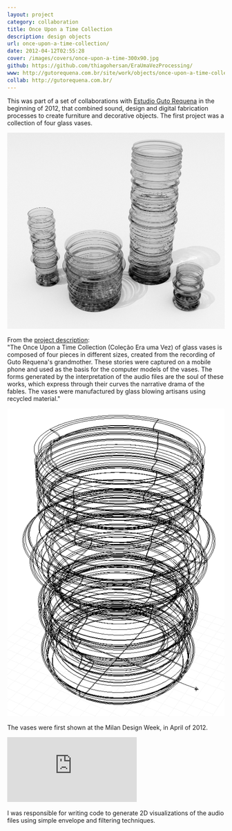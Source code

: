 ```yaml
---
layout: project
category: collaboration
title: Once Upon a Time Collection
description: design objects
url: once-upon-a-time-collection/
date: 2012-04-12T02:55:28
cover: /images/covers/once-upon-a-time-300x90.jpg
github: https://github.com/thiagohersan/EraUmaVezProcessing/
www: http://gutorequena.com.br/site/work/objects/once-upon-a-time-collection/22/
collab: http://gutorequena.com.br/
---
```

This was part of a set of collaborations with [Estudio Guto Requena](http://www.gutorequena.com.br/) in the beginning of 2012, that combined sound, design and digital fabrication processes to create furniture and decorative objects. The first project was a collection of four glass vases. 

![](/images/projects/once-upon-a-time-collection/vasosPretoBranco.jpg)

From the [project description](http://gutorequena.com.br/site/work/objects/once-upon-a-time-collection/22/):  
"The Once Upon a Time Collection (Coleção Era uma Vez) of glass vases is composed of four pieces in different sizes, created from the recording of Guto Requena's grandmother. These stories were captured on a mobile phone and used as the basis for the computer models of the vases. The forms generated by the interpretation of the audio files are the soul of these works, which express through their curves the narrative drama of the fables. The vases were manufactured by glass blowing artisans using recycled material."

![](/images/projects/once-upon-a-time-collection/vasoWire.png)

The vases were first shown at the Milan Design Week, in April of 2012.

<div class="video-wrapper video-wrapper-16x9">
    <iframe src="http://www.youtube.com/embed/_6sP0GaexPI" allowfullscreen="" frameborder="0"></iframe>
</div>

I was responsible for writing code to generate 2D visualizations of the audio files using simple envelope and filtering techniques.
